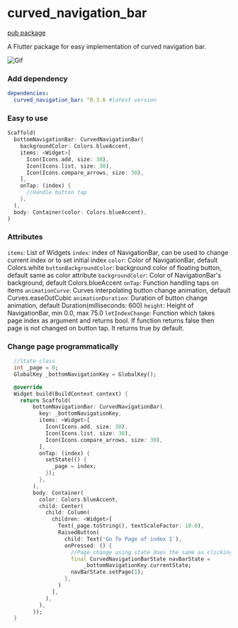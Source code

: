 # curved_navigation_bar
[pub package](https://pub.dartlang.org/packages/curved_navigation_bar)

A Flutter package for easy implementation of curved navigation bar. 

![Gif](https://github.com/rafalbednarczuk/curved_navigation_bar/blob/master/example.gif "Fancy Gif")

### Add dependency

```yaml
dependencies:
  curved_navigation_bar: ^0.3.6 #latest version
```

### Easy to use

```dart
Scaffold(
  bottomNavigationBar: CurvedNavigationBar(
    backgroundColor: Colors.blueAccent,
    items: <Widget>[
      Icon(Icons.add, size: 30),
      Icon(Icons.list, size: 30),
      Icon(Icons.compare_arrows, size: 30),
    ],
    onTap: (index) {
      //Handle button tap
    },
  ),
  body: Container(color: Colors.blueAccent),
)
```

### Attributes

`items`: List of Widgets
`index`: index of NavigationBar, can be used to change current index or to set initial index
`color`: Color of NavigationBar, default Colors.white
`buttonBackgroundColor`: background color of floating button, default same as color attribute
`backgroundColor`: Color of NavigationBar's background, default Colors.blueAccent
`onTap`: Function handling taps on items
`animationCurve`: Curves interpolating button change animation, default Curves.easeOutCubic
`animationDuration`: Duration of button change animation, default Duration(milliseconds: 600)
`height`: Height of NavigationBar, min 0.0, max 75.0
`letIndexChange`: Function which takes page index as argument and returns bool. If function returns false then page is not changed on button tap. It returns true by default.


### Change page programmatically

```dart
  //State class
  int _page = 0;
  GlobalKey _bottomNavigationKey = GlobalKey();

  @override
  Widget build(BuildContext context) {
    return Scaffold(
        bottomNavigationBar: CurvedNavigationBar(
          key: _bottomNavigationKey,
          items: <Widget>[
            Icon(Icons.add, size: 30),
            Icon(Icons.list, size: 30),
            Icon(Icons.compare_arrows, size: 30),
          ],
          onTap: (index) {
            setState(() {
              _page = index;
            });
          },
        ),
        body: Container(
          color: Colors.blueAccent,
          child: Center(
            child: Column(
              children: <Widget>[
                Text(_page.toString(), textScaleFactor: 10.0),
                RaisedButton(
                  child: Text('Go To Page of index 1'),
                  onPressed: () {
                    //Page change using state does the same as clicking index 1 navigation button
                    final CurvedNavigationBarState navBarState =
                        _bottomNavigationKey.currentState;
                    navBarState.setPage(1);
                  },
                )
              ],
            ),
          ),
        ));
  }
```